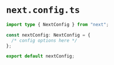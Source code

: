 # `next.config.ts`

```typescript
import type { NextConfig } from "next";

const nextConfig: NextConfig = {
  /* config options here */
};

export default nextConfig;
``` 